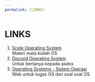 ```yaml
---
permalink: /LINKS/
---
```

# LINKS
1. [Scele Operating System](https://scele.cs.ui.ac.id/course/view.php?id=3268)<br>
Materi mata kuliah OS
2. [Discord Operating System](https://discord.com/invite/XDuCrVp48m)<br>
Untuk bertanya kepada asdos
3. [Operating Systems - Sistem Operasi](https://os.vlsm.org/)<br>
Web untuk tugas OS dan soal soal OS
